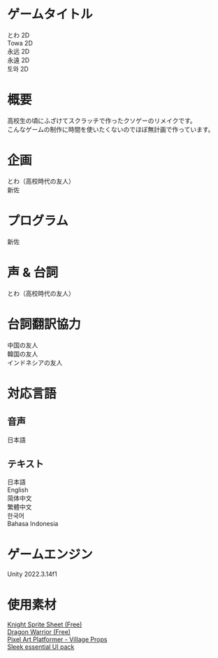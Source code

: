 # ゲームタイトル
とわ 2D  
Towa 2D  
永远 2D  
永遠 2D  
토와 2D  

# 概要
高校生の頃にふざけてスクラッチで作ったクソゲーのリメイクです。  
こんなゲームの制作に時間を使いたくないのでほぼ無計画で作っています。  

# 企画
とわ（高校時代の友人）  
新佐  

# プログラム
新佐  

# 声 & 台詞
とわ（高校時代の友人）  

# 台詞翻訳協力
中国の友人  
韓国の友人  
インドネシアの友人  

# 対応言語
## 音声
日本語  

## テキスト
日本語  
English  
简体中文  
繁體中文  
한국어  
Bahasa Indonesia  

# ゲームエンジン
Unity 2022.3.14f1  

# 使用素材
[Knight Sprite Sheet (Free)](https://assetstore.unity.com/packages/2d/characters/knight-sprite-sheet-free-93897)  
[Dragon Warrior (Free)](https://assetstore.unity.com/packages/2d/characters/dragon-warrior-free-93896)  
[Pixel Art Platformer - Village Props](https://assetstore.unity.com/packages/2d/environments/pixel-art-platformer-village-props-166114)  
[Sleek essential UI pack](https://assetstore.unity.com/packages/2d/gui/icons/sleek-essential-ui-pack-170650)
